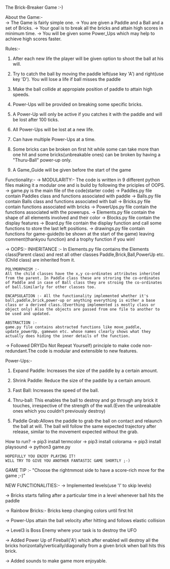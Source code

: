 The Brick-Breaker Game :-)

About the Game:-	
	-> The Game is fairly simple one.
	-> You are given a Paddle and a Ball and a set of Bricks.
	-> Your goal is to break all the bricks and attain high scores in minimum time.
	-> You will be given some Power_Ups which may help to achieve high scores faster.



Rules:-
1) After each new life the player will be given option to shoot the ball at his will.

2) Try to catch the ball by moving the paddle left(use key 'A') and right(use key 'D'). You will lose a life if ball misses the paddle

3) Make the ball collide at appropiate position of paddle to attain high speeds.

4) Power-Ups will be provided on breaking some specific bricks. 

5) A Power-Up will only be active if you catches it with the paddle and will be lost after 100 ticks.

6) All Power-Ups will be lost at a new life.

7) Can have multiple Power-Ups at a time.

8) Some bricks can be broken on first hit while some can take more than one hit and some bricks(unbreakable ones) can be broken by having a "Thuru-Ball" power-up only.

9) A Game_Guide will be given before the start of the game



Functionality:-
-> MODULARITY:- 
  The code is written in 9 different python files making it a modular one and is build by following the priciples of OOPS.
	-> game.py is the main file of the code(starter code)
	-> Paddles.py file contain Paddles class and functions associated with paddle
	-> Balls.py file contain Balls class and functions associated with ball
	-> Bricks.py file contain functions associated with bricks
	-> PowerUps.py file contain the functions associated with the powerups.
	-> Elements.py file contain the shape of all elements involved and their color
	-> Blocks.py file contain the display features
	-> Board.py file contain the display function and call some functions to store the last left positions.
	-> drawings.py file contain functions for game-guide(to be shown at the start of the game) leaving comment(thankyou function) and a trophy function if you win!

-> OOPS:-
	INHERITANCE :-
	In Elements.py file contains the Elements class(Parent class) and rest all other classes Paddle,Brick,Ball,PowerUp etc. (Child class) are inherited from it.

	POLYMORPHISM :-
	All the child classes have the x,y co-ordinates attributes inherited from the parent. In Paddle class these are stroring the co-ordinates of Paddle and in case of Ball class they are stroing the co-ordinates of ball.Similarly for other classes too.

	ENCAPSULATION :- All the functionality implemented whether it's ball,paddle,brick,power-up or anything everything is either a base class or a derived class.(Everthing implemented is mostly class or object only) Also the objects are passed from one file to another to be used and updated.

	ABSTRACTION :- 
	game.py file contains abstracted functions like move_paddle,
	update_powerUp, gamewon etc. whose names clearly shows what they actually does hiding the inner details of the function.

-> Followed DRY(Do Not Repeat Yourself) principle to make code non-redundant.The code is modular and extensible to new features.



Power-Ups:-
1) Expand Paddle: Increases the size of the paddle by a certain amount.

2) Shrink Paddle: Reduce the size of the paddle by a certain amount.

3) Fast Ball: Increases the speed of the ball.

4) Thru-ball: This enables the ball to destroy and go through any brick it touches, irrespective of the strength of the wall.(Even the unbreakable ones which you couldn’t previously destroy)

5) Paddle Grab:Allows the paddle to grab the ball on contact and relaunch the ball at will. The ball will follow the same expected trajectory after release, similar to the movement expected without the grab.



How to run?
-> pip3 install termcolor
-> pip3 install colorama
-> pip3 install playsound
-> python3 game.py
	
	HOPEFULLY YOU ENJOY PLAYING IT! 
	WILL TRY TO GIVE YOU ANOTHER FANTASTIC GAME SHORTLY ;-)
	

GAME TIP :- "Choose the rightmmost side to have a score-rich move for the game ;-)"

NEW FUNCTIONALITIES:-
-> Implemented levels(use 'l' to skip levels)

-> Bricks starts falling after a particular time in a level whenever ball hits the paddle

-> Rainbow Bricks:- Bricks keep changing colors until first hit

-> Power-Ups attain the ball velocity after hitting and follows elastic collision

-> Level3 is Boss Enemy where your task is to destroy the UFO

-> Added Power Up of Fireball('A') which after enabled will destroy all the bricks horizontally/vertically/diagonally from a given brick when ball hits this brick.

-> Added sounds to make game more enjoyable.
